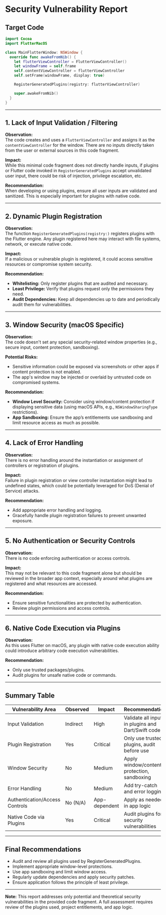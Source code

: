 # Security Vulnerability Report

## Target Code

```swift
import Cocoa
import FlutterMacOS

class MainFlutterWindow: NSWindow {
  override func awakeFromNib() {
    let flutterViewController = FlutterViewController()
    let windowFrame = self.frame
    self.contentViewController = flutterViewController
    self.setFrame(windowFrame, display: true)

    RegisterGeneratedPlugins(registry: flutterViewController)

    super.awakeFromNib()
  }
}
```

---

## 1. **Lack of Input Validation / Filtering**

**Observation:**  
The code creates and uses a `FlutterViewController` and assigns it as the `contentViewController` for the window. There are no inputs directly taken from the user or external sources in this code fragment.

**Impact:**  
While this minimal code fragment does not directly handle inputs, if plugins or Flutter code invoked in `RegisterGeneratedPlugins` accept unvalidated user input, there could be risk of injection, privilege escalation, etc.

**Recommendation:**  
When developing or using plugins, ensure all user inputs are validated and sanitized. This is especially important for plugins with native code.

---

## 2. **Dynamic Plugin Registration**

**Observation:**  
The function `RegisterGeneratedPlugins(registry:)` registers plugins with the Flutter engine. Any plugin registered here may interact with file systems, network, or execute native code.  

**Impact:**  
If a malicious or vulnerable plugin is registered, it could access sensitive resources or compromise system security.

**Recommendation:**  
- **Whitelisting:** Only register plugins that are audited and necessary.
- **Least Privilege:** Verify that plugins request only the permissions they need.
- **Audit Dependencies:** Keep all dependencies up to date and periodically audit them for vulnerabilities.

---

## 3. **Window Security (macOS Specific)**

**Observation:**  
The code doesn't set any special security-related window properties (e.g., secure input, content protection, sandboxing).

**Potential Risks:**  
- Sensitive information could be exposed via screenshots or other apps if content protection is not enabled.
- The app's window may be injected or overlaid by untrusted code on compromised systems.

**Recommendation:**  
- **Window Level Security:** Consider using window/content protection if displaying sensitive data (using macOS APIs, e.g., `NSWindowSharingType` restrictions).
- **App Sandboxing:** Ensure the app’s entitlements use sandboxing and limit resource access as much as possible.

---

## 4. **Lack of Error Handling**

**Observation:**  
There is no error handling around the instantiation or assignment of controllers or registration of plugins.

**Impact:**  
Failure in plugin registration or view controller instantiation might lead to undefined states, which could be potentially leveraged for DoS (Denial of Service) attacks.

**Recommendation:**  
- Add appropriate error handling and logging.
- Gracefully handle plugin registration failures to prevent unwanted exposure.

---

## 5. **No Authentication or Security Controls**

**Observation:**  
There is no code enforcing authentication or access controls.

**Impact:**  
This may not be relevant to this code fragment alone but should be reviewed in the broader app context, especially around what plugins are registered and what resources are accessed.

**Recommendation:**  
- Ensure sensitive functionalities are protected by authentication.
- Review plugin permissions and access controls.

---

## 6. **Native Code Execution via Plugins**

**Observation:**  
As this uses Flutter on macOS, any plugin with native code execution ability could introduce arbitrary code execution vulnerabilities.

**Recommendation:**  
- Only use trusted packages/plugins.
- Audit plugins for unsafe native code or commands.

---

## **Summary Table**

| Vulnerability Area                        | Observed | Impact         | Recommendation                                              |
|-------------------------------------------|----------|----------------|-------------------------------------------------------------|
| Input Validation                         | Indirect | High           | Validate all input in plugins and Dart/Swift code           |
| Plugin Registration                      | Yes      | Critical       | Only use trusted plugins, audit before use                  |
| Window Security                          | No       | Medium         | Apply window/content protection, sandboxing                 |
| Error Handling                           | No       | Medium         | Add try-catch and error logging                             |
| Authentication/Access Controls            | No (N/A) | App-dependent  | Apply as needed in app logic                                |
| Native Code via Plugins                   | Yes      | Critical       | Audit plugins for security vulnerabilities                  |

---

## **Final Recommendations**

- Audit and review all plugins used by RegisterGeneratedPlugins.
- Implement appropriate window-level protections.
- Use app sandboxing and limit window access.
- Regularly update dependencies and apply security patches.
- Ensure application follows the principle of least privilege.

---

**Note:** This report addresses only potential and theoretical security vulnerabilities in the provided code fragment. A full assessment requires review of the plugins used, project entitlements, and app logic.
